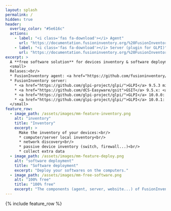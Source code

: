 ```yaml
---
layout: splash
permalink: /
hidden: true
header:
  overlay_color: "#5e616c"
  actions:
    - label: "<i class='fas fa-download'></i> Agent"
      url: "https://documentation.fusioninventory.org/%20FusionInventory_agent/%20%20%20Installation/windows/"
    - label: "<i class='fas fa-download'></i> Server (plugin for GLPI)"
      url: "https://documentation.fusioninventory.org/%20FusionInventory_for_GLPI/%20%20Installation%20%26%20update/1.installation/"
excerpt: >
  A **free software solution** for devices inventory & software deployment.<br />
  <small>
  Relases:<br/>
  * FusionInventory agent: <a href="https://github.com/fusioninventory/fusioninventory-agent/releases/tag/2.6">2.6</a>
  * FusionInventory server:
    * <a href="https://github.com/glpi-project/glpi/">GLPI</a> 9.5.3 mini: <a href="https://github.com/fusioninventory/fusioninventory-for-glpi/releases/tag/glpi9.5%2B4.2">9.5+4.2</a>
    * <a href="https://github.com/dCS-Easyware/gsit">GSIT</a> 9.5.x: <a href="https://github.com/fusioninventory/fusioninventory-for-glpi/releases/tag/glpi9.5%2B4.2">9.5+4.2</a>
    * <a href="https://github.com/glpi-project/glpi/">GLPI</a> 10.0.0: <a href="https://github.com/fusioninventory/fusioninventory-for-glpi/releases/tag/glpi10.0.0%2B1.1">10.0.0+1.1</a>
    * <a href="https://github.com/glpi-project/glpi/">GLPI</a> 10.0.1: <a href="https://github.com/fusioninventory/fusioninventory-for-glpi/releases/tag/glpi10.0.1%2B1.0">10.0.1+1.0</a>
  </small>
feature_row:
  - image_path: /assets/images/mm-feature-inventory.png
    alt: "inventory"
    title: "Inventory"
    excerpt: >
      Make the inventory of your devices:<br/>
      * computer/server local inventory<br/>
      * network discovery<br/>
      * passive device inventory (switch, firewall...)<br/>
      * collect extra data
  - image_path: /assets/images/mm-feature-deploy.png
    alt: "software deployment"
    title: "Software deployment"
    excerpt: "Deploy your softwares on the computers."
  - image_path: /assets/images/mm-free-software.png
    alt: "100% free"
    title: "100% free"
    excerpt: "The components (agent, server, website...) of FusionInventory project are under free software licenses."
---
```


{% include feature_row %}
